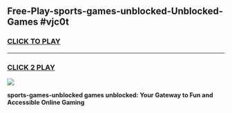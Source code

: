 
## Free-Play-sports-games-unblocked-Unblocked-Games #vjc0t
<h3>
<a href="https://news.freeplayer.one?title=sports-games-unblocked&ref=8M">CLICK TO PLAY</a></h3>
<hr>

<h3>
<a href="https://news.freeplayer.one?title=sports-games-unblocked&ref=8M">CLICK 2 PLAY</a>
  
</h3>

<a href="https://news.freeplayer.one?title=sports-games-unblocked&ref=8M"><img src="https://clearcache.store/games.png"></a>


**sports-games-unblocked games unblocked: Your Gateway to Fun and Accessible Online Gaming**
